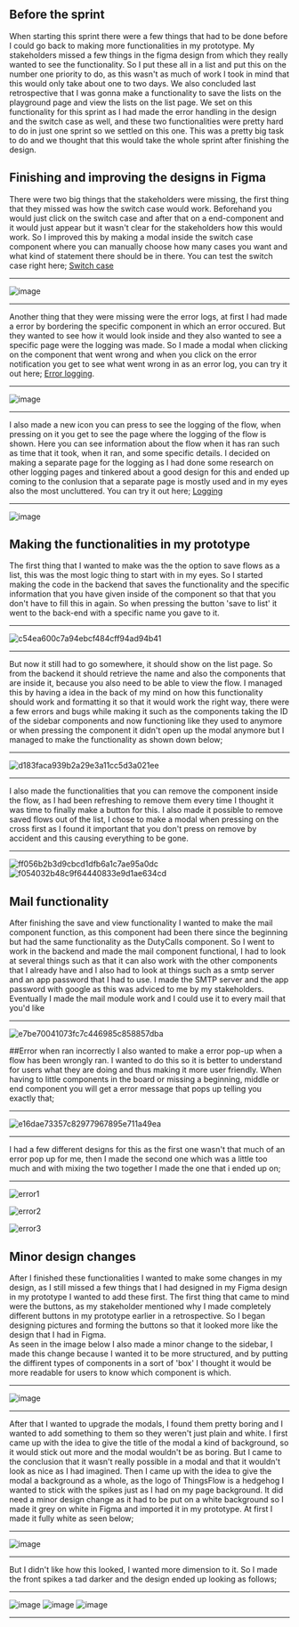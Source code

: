 ## Before the sprint
When starting this sprint there were a few things that had to be done before I could go back to making more functionalities in my prototype. My stakeholders missed a few things in the figma design from which they really wanted to see the functionality. So I put these all in a list and put this on the number one priority to do, as this wasn't as much of work I took in mind that this would only take about one to two days. We also concluded last retrospective that I was gonna make a functionality to save the lists on the playground page and view the lists on the list page.  We set on this functionality for this sprint as I had made the error handling in the design and the switch case as well, and these two functionalities were pretty hard to do in just one sprint so we settled on this one. This was a pretty big task to do and we thought that this would take the whole sprint after finishing the design. 

## Finishing and improving the designs in Figma
There were two big things that the stakeholders were missing, the first thing that they missed was how the switch case would work. Beforehand you would just click on the switch case and after that on a end-component and it would just appear but it wasn't clear for the stakeholders how this would work. So I improved this by making a modal inside the switch case component where you can manually choose how many cases you want and what kind of statement there should be in there. You can test the switch case right here; [Switch case](https://www.figma.com/proto/RIRckga4ygXjIpYMYyj278/ThingsFlow?node-id=438%3A3569&scaling=scale-down&page-id=0%3A1&starting-point-node-id=425%3A3202&show-proto-sidebar=1)

---------------------

![image](uploads/df4cea4d0b5fc96d635e64a5f16957af/image.png)

---------------------

Another thing that they were missing were the error logs, at first I had made a error by bordering the specific component in which an error occured. But they wanted to see how it would look inside and they also wanted to see a specific page were the logging was made. So I made a modal when clicking on the component that went wrong and when you click on the error notification you get to see what went wrong in as an error log, you can try it out here; [Error logging](https://www.figma.com/proto/RIRckga4ygXjIpYMYyj278/ThingsFlow?node-id=463%3A3541&scaling=scale-down&page-id=0%3A1&starting-point-node-id=425%3A3202&show-proto-sidebar=1). 

---------------------

![image](uploads/bf1f6c9cda5004aaa791b3e6ae286654/image.png)

---------------------

I also made a new icon you can press to see the logging of the flow, when pressing on it you get to see the page where the logging of the flow is shown. Here you can see information about the flow when it has ran such as time that it took, when it ran, and some specific details. I decided on making a separate page for the logging as I had done some research on other logging pages and tinkered about a good design for this and ended up coming to the conlusion that a separate page is mostly used and in my eyes also the most uncluttered. You can try it out here; [Logging](https://www.figma.com/proto/RIRckga4ygXjIpYMYyj278/ThingsFlow?node-id=610%3A3079&scaling=scale-down&page-id=0%3A1&starting-point-node-id=425%3A3202&show-proto-sidebar=1)

---------------------

![image](uploads/f2afa298cbbc78dfc91ca2ee86eafad2/image.png)

## Making the functionalities in my prototype
The first thing that I wanted to make was the the option to save flows as a list, this was the most logic thing to start with in my eyes. So I started making the code in the backend that saves the functionality and the specific information that you have given inside of the component so that that you don't have to fill this in again. So when pressing the button 'save to list' it went to the back-end with a specific name you gave to it.

----------------------

![c54ea600c7a94ebcf484cff94ad94b41](uploads/5217e015c304172876f23ce89fa26504/c54ea600c7a94ebcf484cff94ad94b41.gif)

---------------------- 

But now it still had to go somewhere, it should show on the list page. So from the backend it should retrieve the name and also the components that are inside it, because you also need to be able to view the flow. I managed this by having a idea in the back of my mind on how this functionality should work and formatting it so that it would work the right way, there were a few errors and bugs while making it such as the components taking the ID of the sidebar components and now functioning like they used to anymore or when pressing the component it didn't open up the modal anymore but I managed to make the functionality as shown down below; 

---------------------- 

![d183faca939b2a29e3a11cc5d3a021ee](uploads/af63e568dfac931c1e650645b23c02b6/d183faca939b2a29e3a11cc5d3a021ee.gif)

---------------------- 

I also made the functionalities that you can remove the component inside the flow, as I had been refreshing to remove them every time I thought it was time to finally make a button for this. I also made it possible to remove saved flows out of the list, I chose to make a modal when pressing on the cross first as I found it important that you don't press on remove by accident and this causing everything to be gone.

---------------------- 

![ff056b2b3d9cbcd1dfb6a1c7ae95a0dc](uploads/7aec384556563bfe6a6a1a3f813ff907/ff056b2b3d9cbcd1dfb6a1c7ae95a0dc.gif)
![f054032b48c9f64440833e9d1ae634cd](uploads/0f16b83c6452110d20f89411db79f667/f054032b48c9f64440833e9d1ae634cd.gif)

## Mail functionality
After finishing the save and view functionality I wanted to make the mail component function, as this component had been there since the beginning but had the same functionality as the DutyCalls component. So I went to work in the backend and made the mail component functional, I had to look at several things such as that it can also work with the other components that I already have and I also had to look at things such as a smtp server and an app password that I had to use. I made the SMTP server and the app password with google as this was adviced to me by my stakeholders. Eventually I made the mail module work and I could use it to every mail that you'd like

----------------------

![e7be70041073fc7c446985c858857dba](uploads/d01dd67646de9c519d68c6282735ec76/e7be70041073fc7c446985c858857dba.gif)

##Error when ran incorrectly
I also wanted to make a error pop-up when a flow has been wrongly ran. I wanted to do this so it is better to understand for users what they are doing and thus making it more user friendly. When having to little components in the board or missing a beginning, middle or end component you will get a error message that pops up telling you exactly that;

-----------------------

![e16dae73357c82977967895e711a49ea](uploads/f1fe04c9aed644b4f0f4e421f228c0e7/e16dae73357c82977967895e711a49ea.gif)

-----------------------

I had a few different designs for this as the first one wasn't that much of an error pop up for me, then I made the second one which was a little too much and with mixing the two together I made the one that i ended up on;

-----------------------

![error1](uploads/ed98e336cd199f18e53f095591e9bec1/error1.png)

![error2](uploads/a58e5f642e8d64c7f39352c4213936c7/error2.png)

![error3](uploads/603418061f905d808bd221bd2b6164db/error3.png)



## Minor design changes
After I finished these functionalities I wanted to make some changes in my design, as I still missed a few things that I had designed in my Figma design in my prototype I wanted to add these first. The first thing that came to mind were the buttons, as my stakeholder mentioned why I made completely different buttons in my prototype earlier in a retrospective. So I began designing pictures and forming the buttons so that it looked more like the design that I had in Figma. <br/>
As seen in the image below I also made a minor change to the sidebar, I made this change because I wanted it to be more structured, and by putting the diffirent types of components in a sort of 'box' I thought it would be more readable for users to know which component is which.

-----------------------

![image](uploads/12166227ef303fa431ce626b8fa1f2af/image.png)

-----------------------

After that I wanted to upgrade the modals, I found them pretty boring and I wanted to add something to them so they weren't just plain and white. I first came up with the idea to give the title of the modal a kind of background, so it would stick out more and the modal wouldn't be as boring. But I came to the conclusion that it wasn't really possible in a modal and that it wouldn't look as nice as I had imagined. Then I came up with the idea to give the modal a background as a whole, as the logo of ThingsFlow is a hedgehog I wanted to stick with the spikes just as I had on my page background. It did need a minor design change as it had to be put on a white background so I made it grey on white in Figma and imported it in my prototype. At first I made it fully white as seen below; 

--------------------

![image](uploads/08b7e62b7a6e3241db5728f883e0e6be/image.png)

--------------------

But I didn't like how this looked, I wanted more dimension to it. So I made the front spikes a tad darker and the design ended up looking as follows; 

-------------------

![image](uploads/72b42f7037c15c808bbb64dcd27ed0f4/image.png)
![image](uploads/1975e0c74301306afbca72403bed867f/image.png)
![image](uploads/a0c24f1cbe4b7a6ddbbc8825c1e261eb/image.png)

------------------